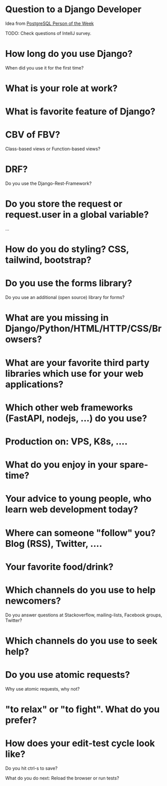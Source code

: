 # Question to a Django Developer

Idea from [PostgreSQL Person of the Week](https://postgresql.life/)

TODO: Check questions of IntellJ survey.


# How long do you use Django?

When did you use it for the first time?

# What is your role at work?

# What is favorite feature of Django?

# CBV of FBV?

Class-based views or Function-based views?

# DRF?

Do you use the Django-Rest-Framework?

# Do you store the request or request.user in a global variable?

...

# How do you do styling? CSS, tailwind, bootstrap?

# Do you use the forms library?

Do you use an additional (open source) library for forms?


# What are you missing in Django/Python/HTML/HTTP/CSS/Browsers?

# What are your favorite third party libraries which use for your web applications?

# Which other web frameworks (FastAPI, nodejs, ...) do you use?

# Production on: VPS, K8s, ....

# What do you enjoy in your spare-time?

# Your advice to young people, who learn web development today?

# Where can someone "follow" you? Blog (RSS), Twitter, ....

# Your favorite food/drink?

# Which channels do you use to help newcomers?

Do you answer questions at Stackoverflow, mailing-lists, Facebook groups, Twitter?

# Which channels do you use to seek help?

# Do you use atomic requests?

Why use atomic requests, why not?


# "to relax" or "to fight". What do you prefer?


# How does your edit-test cycle look like?

Do you hit ctrl-s to save?

What do you do next: Reload the browser or run tests?

